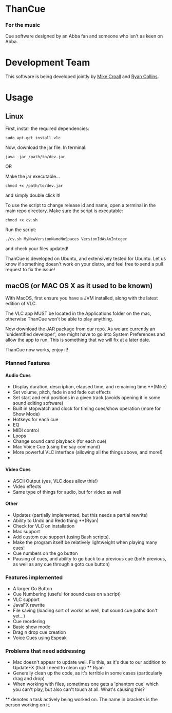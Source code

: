 # ThanCue #
### For the music ###
Cue software designed by an Abba fan and someone who isn't as keen on Abba.

# Development Team
This software is being developed jointly by [Mike Croall](https://www.github.com/MikeCroall "Mike Croall") and [Ryan Collins](https://www.github.com/OhmGeek "Ryan Collins").

# Usage
## Linux
First, install the required dependencies:
    
    sudo apt-get install vlc

Now, download the jar file. In terminal:

    java -jar /path/to/dev.jar
    
OR 

Make the jar executable...

    chmod +x /path/to/dev.jar
and simply double click it!

To use the script to change release id and name, open a terminal in the main repo directory.
Make sure the script is executable:

    chmod +x cv.sh
Run the script:

    ./cv.sh MyNewVersionNameNoSpaces VersionIdAsAnInteger
and check your files updated!

ThanCue is developed on Ubuntu, and extensively tested for Ubuntu. Let us know if something doesn't work on your distro, and feel free to send a pull request to fix the issue!

## macOS (or MAC OS X as it used to be known)
With MacOS, first ensure you have a JVM installed, along with the latest edition of VLC.

The VLC app MUST be located in the Applications folder on the mac, otherwise ThanCue won't be able to play anything.

Now download the JAR package from our repo. As we are currently an 'unidentified developer', one might have to go into System Preferences and allow the app to run. This is something that we will fix at a later date.

ThanCue now works, enjoy it!

### Planned Features
#### Audio Cues
- Display duration, description, elapsed time, and remaining time **(Mike)
- Set volume, pitch, fade in and fade out effects
- Set start and end positions in a given track (avoids opening it in some sound editing software)
- Built in stopwatch and clock for timing cues/show operation (more for Show Mode)
- Hotkeys for each cue
- EQ
- MIDI control
- Loops
- Change sound card playback (for each cue)
- Mac Voice Cue (using the say command)
- More powerful VLC interface (allowing all the things above, and more!)
- 
#### Video Cues
- ASCII Output (yes, VLC does allow this!)
- Video effects
- Same type of things for audio, but for video as well

#### Other
- Updates (partially implemented, but this needs a partial rewrite)
- Ability to Undo and Redo thing **(Ryan)
- Check for VLC on installation
- Mac support
- Add custom cue support (using Bash scripts).
- Make the program itself be relatively lightweight when playing many cues!
- Cue numbers on the go button
- Pausing of cues, and ability to go back to a previous cue (both previous, as well as any cue through a goto cue button)

### Features implemented

- A larger Go Button
- Cue Numbering (useful for sound cues on a script)
- VLC support
- JavaFX rewrite
- File saving (loading sort of works as well, but sound cue paths don't yet...)
- Cue reordering
- Basic show mode
- Drag n drop cue creation
- Voice Cues using Espeak

### Problems that need addressing

- Mac doesn't appear to update well. Fix this, as it's due to our addition to UpdateFX (that I need to clean up) ** Ryan
- Generally clean up the code, as it's terrible in some cases (particularly drag and drop)
- When working with files, sometimes one gets a 'phantom cue' which you can't play, but also can't touch at all. What's causing this? 

** denotes a task actively being worked on. The name in brackets is the person working on it.

